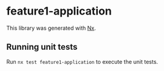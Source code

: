 # feature1-application

This library was generated with [Nx](https://nx.dev).

## Running unit tests

Run `nx test feature1-application` to execute the unit tests.

